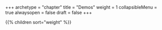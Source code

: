 +++
archetype = "chapter"
title = "Demos"
weight = 1
collapsibleMenu = true
alwaysopen = false
draft = false
+++

{{% children sort="weight" %}}

